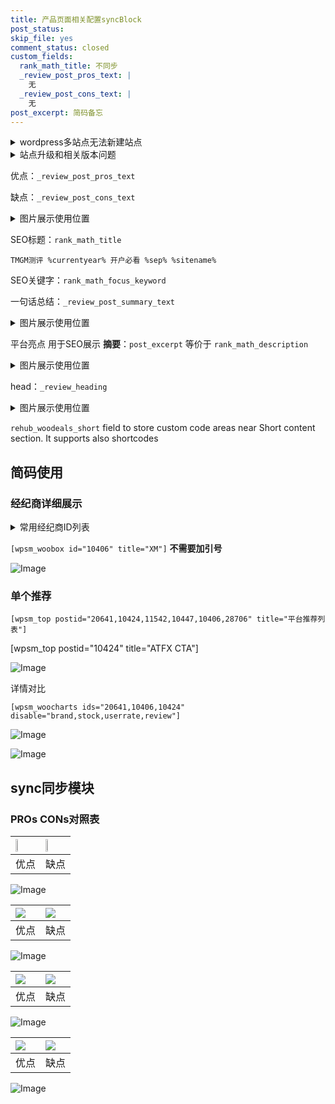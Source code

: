 ```yaml
---
title: 产品页面相关配置syncBlock
post_status: 
skip_file: yes
comment_status: closed
custom_fields:
  rank_math_title: 不同步
  _review_post_pros_text: |
    无
  _review_post_cons_text: |
    无
post_excerpt: 简码备忘
---
```

<details><summary>wordpress多站点无法新建站点</summary>

<li>和报错需要清理cookies一样的原因</li>
<li>wp-config.php里面<code>define( 'SUBDOMAIN_INSTALL', false );//子域名安装</code></li>
<li>新建子站点是用<code>define( 'SUBDOMAIN_INSTALL', true);//子域名安装</code> 完成以后，改成<code>false</code></li>
</details>

<details><summary>站点升级和相关版本问题</summary>

<p>wordpress：5.9.9
woocommerce：7.5.1
出现问题的地方：主题选项里面>><strong>Product layout >>compact style</strong></p>
<p>如何出现没有用过的字段 导致无法保存。先导出配置 然后进行修改，后面再次恢复即可。</p>
<p>出现部分字段无法显示时，需要返回默认布局后，对产品进行保存就好了。</p>
<p></p>
</details>

优点：`_review_post_pros_text`

缺点：`_review_post_cons_text`

<details><summary>图片展示使用位置</summary>

<img src="https://prod-files-secure.s3.us-west-2.amazonaws.com/39ed1227-6d7d-4570-be36-9ccd4a2c4241/f51d3d83-55d4-4bdf-9604-f37ec77ab556/Untitled.png?X-Amz-Algorithm=AWS4-HMAC-SHA256&X-Amz-Content-Sha256=UNSIGNED-PAYLOAD&X-Amz-Credential=ASIAZI2LB466S6ZSTTU5%2F20250823%2Fus-west-2%2Fs3%2Faws4_request&X-Amz-Date=20250823T045518Z&X-Amz-Expires=3600&X-Amz-Security-Token=IQoJb3JpZ2luX2VjEM3%2F%2F%2F%2F%2F%2F%2F%2F%2F%2FwEaCXVzLXdlc3QtMiJIMEYCIQDe9WJMvD%2B00L%2Fmcj30hL3uCbRyR8tz21O%2BtxvBYuRKpQIhAPx0TUtLVplxyDKw845JmEoS2GmMubqo0Nic%2B3IYYLsFKv8DCCYQABoMNjM3NDIzMTgzODA1IgxYHn7yg%2Fzz80frylcq3AOqSY980Zi%2BrqAkqJ6YSHzgtbvcilArzuVV5Dv1%2BiEAj2Q1Urre5nZkLSgeGHP7%2BCBdwZg493kq5QTzMPRdFhwudlAg9NTd81kjP%2FrHlnLC0S8ggWNgZFQevb7pPPUJSjdAdVffvlBtZKdbCOaPEDxZPvXeWihF2X4%2B9sNgHRop2Bxu6nV3Euz73FtIEc5buY5%2BnJN5OzUfPTRhPAOeuKq0Cht7hFK6XB3ywAxmsQJi8hEUT3hPmTFgulRKMhk%2FV2reQH17DGWw3Xw2MuScfQuVBqBwcbZewlI0lYvi1aMfBsY5%2Fyzp%2FASVMzG8rzbnBQ%2F4a%2Bo4VoB02aWYdIh97gG2qbcoFpvjzKtkAQtt4WbTxorzOTqKtd2DV%2FuNYV7o0GvmlQGDDGLI0bSZ65m59bHzt6fhNXFQGG7J9qUZObGyDHodrIM9a0WsdTb3qgygqmLZy%2FMj6K6H1wu3yRjuHFQQFz2qk2EM7FW2r9bl%2FU7tmwa1Qy814Pt36%2BOmZbcbwdplt3bsNovfQpfyr%2BNqiykQr4VLyhwh3aZOYRx3O3L6LK8rC9UYS5XuitnNFGIk0OJIuLWEZ1sXin3Kki18%2BEnvgEXbM8Sp%2BWTtEqWh7oU7HbiYbODB1BXW43PHaTDbjaXFBjqkAQHmFJA%2FNt76UF4uy44qedU4z8krxY7lPcFOxqkxzYsY46%2FY1%2FLTdt2Q7CnSDpXBQ%2FHQBUGzpFpflq1e0JNmgpB%2BmYZy0TWe1MdZOZmvaZypsxnTLTVH1qXp2jR97d5r26n1CbfZdRiFPALdxI0ZNAggjzGUe0uqr9A4Gd5glYZ1HkJnwgiVXyNGTRcIc1vz1QXLJ3TB6%2FqyVaKsU6j2Frnmjr1d&X-Amz-Signature=effc373353dfb56d6c30fc40dea320ddd3c2a3d4af85b33daea4f0e2f62eb17f&X-Amz-SignedHeaders=host&x-amz-checksum-mode=ENABLED&x-id=GetObject" alt="Image">
</details>

SEO标题：`rank_math_title`

`TMGM测评 %currentyear% 开户必看 %sep% %sitename%`

SEO关键字：`rank_math_focus_keyword`

一句话总结：`_review_post_summary_text`

<details><summary>图片展示使用位置</summary>

<img src="https://prod-files-secure.s3.us-west-2.amazonaws.com/39ed1227-6d7d-4570-be36-9ccd4a2c4241/4b96a922-296c-4f4e-8630-d1c870cbce01/Untitled.png?X-Amz-Algorithm=AWS4-HMAC-SHA256&X-Amz-Content-Sha256=UNSIGNED-PAYLOAD&X-Amz-Credential=ASIAZI2LB4664W23E367%2F20250823%2Fus-west-2%2Fs3%2Faws4_request&X-Amz-Date=20250823T045518Z&X-Amz-Expires=3600&X-Amz-Security-Token=IQoJb3JpZ2luX2VjEM3%2F%2F%2F%2F%2F%2F%2F%2F%2F%2FwEaCXVzLXdlc3QtMiJHMEUCIDr2g%2Bw%2BiZIURa%2BfqaO0XOPkdFo9Z62TBYv9cAWDxxvrAiEA7jxf7dNplbaVashnpriwbdhxpy3igwdl83dKWeF52qcq%2FwMIJhAAGgw2Mzc0MjMxODM4MDUiDPT5yKWc0HepzQsgayrcA68YstZTvZwrOzZTGd83%2Fg0pIVyntGngOnSi1iOFZZzhZz3vOYRIl8wht4lndTEB5LLFlQhKI4HOvOn0MoT8Zq529AsHAhXkJAVxesTYuBdmLuE3GXFWnf49gElMWxp8jfePFf0AsBJHL2a8G4c5Iid8jWnbc%2BUi6DuMc1aK9%2FknmRp7HAvN%2BEVvLjM0vxc4hZVXcQJzZj9fI9TLSq8VeoUPB1zGWXpm9fGRw3rbJOTxl24fzNce8VKmDS11ZjwP2RGezK7J5UmR7pTa%2Bb5wTJ4qHjQMgCJApSYf8n%2B75z7WB0Zo9PLgEFXx1ENWjZx75RqzuAcLqopVF9vui4yFhUWGqO9ya68plXhEX6wjs5ncsKBWU%2BB1fYMmKG%2F%2BDEOELoDZsqs0knSNsSPRpPmmGsk0d%2FHNeEoX6c4aVMoTNQfUxAzfQm1HKxrFiL4tkpt3lvyYhOrsdi9L90mkLpqz5mbrp%2FDaAIgjjcU4lh8xeCjvAUBT5j31dXbPllMGzcDDzbEpCH5X%2FULtCb5ubdXekCYcF8czvD%2FT%2Fqub%2F99mLUxOE9ue%2FmxTgZ9mdQ6JNYVsLPIZrOLtfCxbN%2B%2FMdiV5iZqryIYHXOYAyvUroowXfw949npVhdWjH1khABg4MOGMpcUGOqUBR6ogfjTUX5QcimTZ1ZuHQHVVc0YBxtmepXJAfusHrOhmRg3c4mPvMTSWP0ZovJu6%2FqAtI0YYTrJEXWK3oA7tfZaO623U9S4aY5NWd3dR7AjKOQUTx%2FRinPu%2BU2InULqAeBTGon71cIhxGWaakHSbSyy9HXKg3Qiv7E%2BwYvbUzI5nDU6dZpPT%2BLThsegVPM6lX6VXSfsTlH5kO5Zbq9HH3YY2%2FPS3&X-Amz-Signature=2106b5ea420d0c0c02d6f12098a286345ba9e9d0d690bde16f3d6fbe05ad32d7&X-Amz-SignedHeaders=host&x-amz-checksum-mode=ENABLED&x-id=GetObject" alt="Image">
</details>

平台亮点 用于SEO展示 **摘要**：`post_excerpt`  等价于 `rank_math_description`

<details><summary>图片展示使用位置</summary>

<img src="https://prod-files-secure.s3.us-west-2.amazonaws.com/39ed1227-6d7d-4570-be36-9ccd4a2c4241/1ee11f63-b60a-4dfe-a7a7-d58ff23b5d88/Untitled.png?X-Amz-Algorithm=AWS4-HMAC-SHA256&X-Amz-Content-Sha256=UNSIGNED-PAYLOAD&X-Amz-Credential=ASIAZI2LB4667AC5KHWI%2F20250823%2Fus-west-2%2Fs3%2Faws4_request&X-Amz-Date=20250823T045519Z&X-Amz-Expires=3600&X-Amz-Security-Token=IQoJb3JpZ2luX2VjEM3%2F%2F%2F%2F%2F%2F%2F%2F%2F%2FwEaCXVzLXdlc3QtMiJIMEYCIQCOGZia5VQP9K30sm%2Bd9k9436t1KPFsxhmjjXr4lG0dkwIhALvCHRAoAPhB3vkEE%2FbnY8vSXQS9OCriBk9IQwTd5gJTKv8DCCYQABoMNjM3NDIzMTgzODA1Igxjqx9PcUl1GObqtzEq3APQYTwi3fjSLGaEQVOYxtuVCzRjv3PmZ2gu6Qib7kAv%2FMWVxSijjv4%2BTqVgoMAad5A9WXFJBQPs6NyMqyx7xBonK6Y8CU5mGcYzB3fhUVAfU74r0F7De2BCqVZ0BQI6qYcugXUSJYsZXvLOyoEaReqo0RTtUBPJjCYbEihWuUj3q%2BhBsJFYet5oMoyQpg6wB442ZWSUxtTXiJ73CNUWG0H%2FYqRAiG6dnlomP8pHZdr0hqaGyRfp8WpkgHnci9c2HuqtqUtZWoNsHFjRc%2BDf0vNCsY3g0p4GwEs7OxysPpD6SGqrMRK6EmJypUb2G3p38hb6W4EObrdUjMEy4AY54sPxR4A8z6pHRaq6vT1lYRmyWdj%2FE0R3aMOb7auyaT7I7%2FpMmfdSQicAziI25w8Dp5kgYJ3Ium77VUydWqn4Eq1NOXARRMOOQ%2FAeSDF5GdLMoGtZ%2BE2n560UStwMkR1Xfuy5cYQz2pOskv1ki8i7xu7LIQgeSn5T5o%2B1kodgEHEJQyvGeFbLBgPx%2Femt5yMJb3MkGyzL02LQWgtN8loreyMpwqSknRhSVAXlAgNtA7QTikqHLwzY1RpS46grcTifpiBk78xPmwlcpkXyCRQO9dFlfvfTWbcvp5YgOTa9HjC6jKXFBjqkAZRKaYdDWR%2BmM0HT1KQ%2BE%2BZEvQPt3rR3KOuKEnNt9%2Fwi2sMLIXokJ%2FEed%2Brbbuy2Os28ZtmO%2BThfvSxmx42XmlDwppqdXbqfUVVqNxRoyoikIsi2bFT0Y0QaU51kFGAarYUptFPGfiK5bv1FdJ6BV5oG7s0ZpYl1UbFhMhJZUnFfwHuex7ba3zpWHVVQ14pLHe%2BiAAt3wRvPGTvJFu2edvMFdaDZ&X-Amz-Signature=94b6254361f9ad134c1f6f3e5a47a884c3dcacd186ce0b9c87278e5545a92adc&X-Amz-SignedHeaders=host&x-amz-checksum-mode=ENABLED&x-id=GetObject" alt="Image">
<img src="https://prod-files-secure.s3.us-west-2.amazonaws.com/39ed1227-6d7d-4570-be36-9ccd4a2c4241/ad4118b5-78d8-4fbe-801e-3b29b5d99c01/Untitled.png?X-Amz-Algorithm=AWS4-HMAC-SHA256&X-Amz-Content-Sha256=UNSIGNED-PAYLOAD&X-Amz-Credential=ASIAZI2LB4667AC5KHWI%2F20250823%2Fus-west-2%2Fs3%2Faws4_request&X-Amz-Date=20250823T045519Z&X-Amz-Expires=3600&X-Amz-Security-Token=IQoJb3JpZ2luX2VjEM3%2F%2F%2F%2F%2F%2F%2F%2F%2F%2FwEaCXVzLXdlc3QtMiJIMEYCIQCOGZia5VQP9K30sm%2Bd9k9436t1KPFsxhmjjXr4lG0dkwIhALvCHRAoAPhB3vkEE%2FbnY8vSXQS9OCriBk9IQwTd5gJTKv8DCCYQABoMNjM3NDIzMTgzODA1Igxjqx9PcUl1GObqtzEq3APQYTwi3fjSLGaEQVOYxtuVCzRjv3PmZ2gu6Qib7kAv%2FMWVxSijjv4%2BTqVgoMAad5A9WXFJBQPs6NyMqyx7xBonK6Y8CU5mGcYzB3fhUVAfU74r0F7De2BCqVZ0BQI6qYcugXUSJYsZXvLOyoEaReqo0RTtUBPJjCYbEihWuUj3q%2BhBsJFYet5oMoyQpg6wB442ZWSUxtTXiJ73CNUWG0H%2FYqRAiG6dnlomP8pHZdr0hqaGyRfp8WpkgHnci9c2HuqtqUtZWoNsHFjRc%2BDf0vNCsY3g0p4GwEs7OxysPpD6SGqrMRK6EmJypUb2G3p38hb6W4EObrdUjMEy4AY54sPxR4A8z6pHRaq6vT1lYRmyWdj%2FE0R3aMOb7auyaT7I7%2FpMmfdSQicAziI25w8Dp5kgYJ3Ium77VUydWqn4Eq1NOXARRMOOQ%2FAeSDF5GdLMoGtZ%2BE2n560UStwMkR1Xfuy5cYQz2pOskv1ki8i7xu7LIQgeSn5T5o%2B1kodgEHEJQyvGeFbLBgPx%2Femt5yMJb3MkGyzL02LQWgtN8loreyMpwqSknRhSVAXlAgNtA7QTikqHLwzY1RpS46grcTifpiBk78xPmwlcpkXyCRQO9dFlfvfTWbcvp5YgOTa9HjC6jKXFBjqkAZRKaYdDWR%2BmM0HT1KQ%2BE%2BZEvQPt3rR3KOuKEnNt9%2Fwi2sMLIXokJ%2FEed%2Brbbuy2Os28ZtmO%2BThfvSxmx42XmlDwppqdXbqfUVVqNxRoyoikIsi2bFT0Y0QaU51kFGAarYUptFPGfiK5bv1FdJ6BV5oG7s0ZpYl1UbFhMhJZUnFfwHuex7ba3zpWHVVQ14pLHe%2BiAAt3wRvPGTvJFu2edvMFdaDZ&X-Amz-Signature=6e5923cf95740ee638c565e761f73f697c81945872689af1d271dd548e058372&X-Amz-SignedHeaders=host&x-amz-checksum-mode=ENABLED&x-id=GetObject" alt="Image">
<img src="https://prod-files-secure.s3.us-west-2.amazonaws.com/39ed1227-6d7d-4570-be36-9ccd4a2c4241/a38cf7c9-a79c-4b64-9e94-13589fe0758b/Untitled.png?X-Amz-Algorithm=AWS4-HMAC-SHA256&X-Amz-Content-Sha256=UNSIGNED-PAYLOAD&X-Amz-Credential=ASIAZI2LB4667AC5KHWI%2F20250823%2Fus-west-2%2Fs3%2Faws4_request&X-Amz-Date=20250823T045519Z&X-Amz-Expires=3600&X-Amz-Security-Token=IQoJb3JpZ2luX2VjEM3%2F%2F%2F%2F%2F%2F%2F%2F%2F%2FwEaCXVzLXdlc3QtMiJIMEYCIQCOGZia5VQP9K30sm%2Bd9k9436t1KPFsxhmjjXr4lG0dkwIhALvCHRAoAPhB3vkEE%2FbnY8vSXQS9OCriBk9IQwTd5gJTKv8DCCYQABoMNjM3NDIzMTgzODA1Igxjqx9PcUl1GObqtzEq3APQYTwi3fjSLGaEQVOYxtuVCzRjv3PmZ2gu6Qib7kAv%2FMWVxSijjv4%2BTqVgoMAad5A9WXFJBQPs6NyMqyx7xBonK6Y8CU5mGcYzB3fhUVAfU74r0F7De2BCqVZ0BQI6qYcugXUSJYsZXvLOyoEaReqo0RTtUBPJjCYbEihWuUj3q%2BhBsJFYet5oMoyQpg6wB442ZWSUxtTXiJ73CNUWG0H%2FYqRAiG6dnlomP8pHZdr0hqaGyRfp8WpkgHnci9c2HuqtqUtZWoNsHFjRc%2BDf0vNCsY3g0p4GwEs7OxysPpD6SGqrMRK6EmJypUb2G3p38hb6W4EObrdUjMEy4AY54sPxR4A8z6pHRaq6vT1lYRmyWdj%2FE0R3aMOb7auyaT7I7%2FpMmfdSQicAziI25w8Dp5kgYJ3Ium77VUydWqn4Eq1NOXARRMOOQ%2FAeSDF5GdLMoGtZ%2BE2n560UStwMkR1Xfuy5cYQz2pOskv1ki8i7xu7LIQgeSn5T5o%2B1kodgEHEJQyvGeFbLBgPx%2Femt5yMJb3MkGyzL02LQWgtN8loreyMpwqSknRhSVAXlAgNtA7QTikqHLwzY1RpS46grcTifpiBk78xPmwlcpkXyCRQO9dFlfvfTWbcvp5YgOTa9HjC6jKXFBjqkAZRKaYdDWR%2BmM0HT1KQ%2BE%2BZEvQPt3rR3KOuKEnNt9%2Fwi2sMLIXokJ%2FEed%2Brbbuy2Os28ZtmO%2BThfvSxmx42XmlDwppqdXbqfUVVqNxRoyoikIsi2bFT0Y0QaU51kFGAarYUptFPGfiK5bv1FdJ6BV5oG7s0ZpYl1UbFhMhJZUnFfwHuex7ba3zpWHVVQ14pLHe%2BiAAt3wRvPGTvJFu2edvMFdaDZ&X-Amz-Signature=3fbb31b91fa8e0fe2114d2d87943e012b15aca2a126546549a70813e036f77fb&X-Amz-SignedHeaders=host&x-amz-checksum-mode=ENABLED&x-id=GetObject" alt="Image">
<img src="https://prod-files-secure.s3.us-west-2.amazonaws.com/39ed1227-6d7d-4570-be36-9ccd4a2c4241/7da6fc1e-d2ac-42ae-8c75-cb5749aa18f6/Untitled.png?X-Amz-Algorithm=AWS4-HMAC-SHA256&X-Amz-Content-Sha256=UNSIGNED-PAYLOAD&X-Amz-Credential=ASIAZI2LB4667AC5KHWI%2F20250823%2Fus-west-2%2Fs3%2Faws4_request&X-Amz-Date=20250823T045519Z&X-Amz-Expires=3600&X-Amz-Security-Token=IQoJb3JpZ2luX2VjEM3%2F%2F%2F%2F%2F%2F%2F%2F%2F%2FwEaCXVzLXdlc3QtMiJIMEYCIQCOGZia5VQP9K30sm%2Bd9k9436t1KPFsxhmjjXr4lG0dkwIhALvCHRAoAPhB3vkEE%2FbnY8vSXQS9OCriBk9IQwTd5gJTKv8DCCYQABoMNjM3NDIzMTgzODA1Igxjqx9PcUl1GObqtzEq3APQYTwi3fjSLGaEQVOYxtuVCzRjv3PmZ2gu6Qib7kAv%2FMWVxSijjv4%2BTqVgoMAad5A9WXFJBQPs6NyMqyx7xBonK6Y8CU5mGcYzB3fhUVAfU74r0F7De2BCqVZ0BQI6qYcugXUSJYsZXvLOyoEaReqo0RTtUBPJjCYbEihWuUj3q%2BhBsJFYet5oMoyQpg6wB442ZWSUxtTXiJ73CNUWG0H%2FYqRAiG6dnlomP8pHZdr0hqaGyRfp8WpkgHnci9c2HuqtqUtZWoNsHFjRc%2BDf0vNCsY3g0p4GwEs7OxysPpD6SGqrMRK6EmJypUb2G3p38hb6W4EObrdUjMEy4AY54sPxR4A8z6pHRaq6vT1lYRmyWdj%2FE0R3aMOb7auyaT7I7%2FpMmfdSQicAziI25w8Dp5kgYJ3Ium77VUydWqn4Eq1NOXARRMOOQ%2FAeSDF5GdLMoGtZ%2BE2n560UStwMkR1Xfuy5cYQz2pOskv1ki8i7xu7LIQgeSn5T5o%2B1kodgEHEJQyvGeFbLBgPx%2Femt5yMJb3MkGyzL02LQWgtN8loreyMpwqSknRhSVAXlAgNtA7QTikqHLwzY1RpS46grcTifpiBk78xPmwlcpkXyCRQO9dFlfvfTWbcvp5YgOTa9HjC6jKXFBjqkAZRKaYdDWR%2BmM0HT1KQ%2BE%2BZEvQPt3rR3KOuKEnNt9%2Fwi2sMLIXokJ%2FEed%2Brbbuy2Os28ZtmO%2BThfvSxmx42XmlDwppqdXbqfUVVqNxRoyoikIsi2bFT0Y0QaU51kFGAarYUptFPGfiK5bv1FdJ6BV5oG7s0ZpYl1UbFhMhJZUnFfwHuex7ba3zpWHVVQ14pLHe%2BiAAt3wRvPGTvJFu2edvMFdaDZ&X-Amz-Signature=c24667af8051c161f01ddf4bd8587286819282832152bbf842a729bf347c875c&X-Amz-SignedHeaders=host&x-amz-checksum-mode=ENABLED&x-id=GetObject" alt="Image">
<img src="https://prod-files-secure.s3.us-west-2.amazonaws.com/39ed1227-6d7d-4570-be36-9ccd4a2c4241/7e97f40a-eaee-47f5-b2f9-475f96808fa7/Untitled.png?X-Amz-Algorithm=AWS4-HMAC-SHA256&X-Amz-Content-Sha256=UNSIGNED-PAYLOAD&X-Amz-Credential=ASIAZI2LB4667AC5KHWI%2F20250823%2Fus-west-2%2Fs3%2Faws4_request&X-Amz-Date=20250823T045519Z&X-Amz-Expires=3600&X-Amz-Security-Token=IQoJb3JpZ2luX2VjEM3%2F%2F%2F%2F%2F%2F%2F%2F%2F%2FwEaCXVzLXdlc3QtMiJIMEYCIQCOGZia5VQP9K30sm%2Bd9k9436t1KPFsxhmjjXr4lG0dkwIhALvCHRAoAPhB3vkEE%2FbnY8vSXQS9OCriBk9IQwTd5gJTKv8DCCYQABoMNjM3NDIzMTgzODA1Igxjqx9PcUl1GObqtzEq3APQYTwi3fjSLGaEQVOYxtuVCzRjv3PmZ2gu6Qib7kAv%2FMWVxSijjv4%2BTqVgoMAad5A9WXFJBQPs6NyMqyx7xBonK6Y8CU5mGcYzB3fhUVAfU74r0F7De2BCqVZ0BQI6qYcugXUSJYsZXvLOyoEaReqo0RTtUBPJjCYbEihWuUj3q%2BhBsJFYet5oMoyQpg6wB442ZWSUxtTXiJ73CNUWG0H%2FYqRAiG6dnlomP8pHZdr0hqaGyRfp8WpkgHnci9c2HuqtqUtZWoNsHFjRc%2BDf0vNCsY3g0p4GwEs7OxysPpD6SGqrMRK6EmJypUb2G3p38hb6W4EObrdUjMEy4AY54sPxR4A8z6pHRaq6vT1lYRmyWdj%2FE0R3aMOb7auyaT7I7%2FpMmfdSQicAziI25w8Dp5kgYJ3Ium77VUydWqn4Eq1NOXARRMOOQ%2FAeSDF5GdLMoGtZ%2BE2n560UStwMkR1Xfuy5cYQz2pOskv1ki8i7xu7LIQgeSn5T5o%2B1kodgEHEJQyvGeFbLBgPx%2Femt5yMJb3MkGyzL02LQWgtN8loreyMpwqSknRhSVAXlAgNtA7QTikqHLwzY1RpS46grcTifpiBk78xPmwlcpkXyCRQO9dFlfvfTWbcvp5YgOTa9HjC6jKXFBjqkAZRKaYdDWR%2BmM0HT1KQ%2BE%2BZEvQPt3rR3KOuKEnNt9%2Fwi2sMLIXokJ%2FEed%2Brbbuy2Os28ZtmO%2BThfvSxmx42XmlDwppqdXbqfUVVqNxRoyoikIsi2bFT0Y0QaU51kFGAarYUptFPGfiK5bv1FdJ6BV5oG7s0ZpYl1UbFhMhJZUnFfwHuex7ba3zpWHVVQ14pLHe%2BiAAt3wRvPGTvJFu2edvMFdaDZ&X-Amz-Signature=93dc3b842f420e492707aebe3d8ce9aa6c6ced3e6e9a0665d0abaeb143755ea9&X-Amz-SignedHeaders=host&x-amz-checksum-mode=ENABLED&x-id=GetObject" alt="Image">
</details>

head：`_review_heading`

<details><summary>图片展示使用位置</summary>

<img src="https://prod-files-secure.s3.us-west-2.amazonaws.com/39ed1227-6d7d-4570-be36-9ccd4a2c4241/3a4650ad-9887-415c-889a-edd51fa54f27/Untitled.png?X-Amz-Algorithm=AWS4-HMAC-SHA256&X-Amz-Content-Sha256=UNSIGNED-PAYLOAD&X-Amz-Credential=ASIAZI2LB4662T2JZV4U%2F20250823%2Fus-west-2%2Fs3%2Faws4_request&X-Amz-Date=20250823T045519Z&X-Amz-Expires=3600&X-Amz-Security-Token=IQoJb3JpZ2luX2VjEM3%2F%2F%2F%2F%2F%2F%2F%2F%2F%2FwEaCXVzLXdlc3QtMiJHMEUCIGxzsTRczrN0F%2Fe52nx4YV2tfey7Y1ZSCCCLqVt1GpMDAiEApkG6iIupABUeUS%2BRAtB0pugbc%2Flu8Bkde001jfrqM%2Fgq%2FwMIJhAAGgw2Mzc0MjMxODM4MDUiDI1llhmIw6XBuXWpcCrcA5iIKH1y8bsp%2BS5n8LWqFrTWkFFke7nfEgiJALTbQnqzMPsUUKSHogu8y0GwAdehDDn%2BcxDwx0erPEXCXb2q4Yy%2FHagmutaSfvcmvOTpGe0Rcjy1nRFKJqLKZZB0LIxIZmjAcXUuBfjjR97bAAm%2FZxmgthfZa9hlxhMIEBLZSe22kT8MRJSs%2FDe9GFdu5Afm3Nw4k172XLS4FFRrvJ0TW5AMxkrHN3sg5wrGImKLrIFmiaBbWPL%2BGqUoqaE3vVW9xVoYp7mYTKi5BJ4F%2BvlImH6YEdokBA%2FwIMDKTvQd%2FAE7MQ2H%2Bun7Je2idR5mdIwDt6Z0H%2F5VYene02jvi5853ckaTSlslFJU5%2FpmB2tU0PpFjVdoOru0Y8wx0ItCdTk9gs4CqxTzO%2FAKhjBbdRcd%2FbQrM39I4Q7quVHnLyCo06A7n15XQ5J9WKIZS31MGaklVq7FjPDdhon5N8AR0fwf7h80TCyJjtnljVrWUlZUsPxlNyqZcm0f5KW9WthiUihoslfrH2nM3q8o6k1e4AKqy7tQE%2FfG9DxFdpUu3OTMMBs9jcMoPt3a9%2B3JTKlXS8l2MkbXNgxWd6ajmLFQsxHcn0TakgWKp7M5jnL8O20KlIqNP5u7oZOcZqxD3OW%2FMKaNpcUGOqUB7D4DjKtrZUApvCVzy7%2BQc44ZErwFcnqMxy9%2BasnJ44zx2wbQ8ZrKT%2FLWFNKkRCVZZBJRB%2FboObBdGuJVjAG5N9TBsbbzL3vCdFxhvIAafybKv%2Fws0mQ%2B5DY88tdRRYP%2FoqV79EB%2FzqG4Wyh32%2B43P2kRWXOKKatP%2BagcP%2F5Cq76eVSlWYq6f6do%2F7RFmdIOCWNiO281sXsKkBYtEM0p%2Fv8aiPYCk&X-Amz-Signature=3fb98285d1c1467273f60a8258b2571b317be834b59d2f8e5b68529de4ef0311&X-Amz-SignedHeaders=host&x-amz-checksum-mode=ENABLED&x-id=GetObject" alt="Image">
</details>

`rehub_woodeals_short`	field to store custom code areas near Short content section. It supports also shortcodes



## 简码使用

### 经纪商详细展示

<details><summary>常用经纪商ID列表</summary>

<pre><code class="php">嘉盛 ===> 20641  [wpsm_woobox id="20641" title="嘉盛"]
易信easymarkets ===> 11542  [wpsm_woobox id="11542" title="易信easymarkets"]
ATFX外汇 ===> 10424  [wpsm_woobox id="10424" title="ATFX"]
XM ===> 10406  [wpsm_woobox id="10406" title="XM"]
TMGM ===> 29622  [wpsm_woobox id="29622" title="TMGM"]
HYCM ===> 10447  [wpsm_woobox id="10447" title="HYCM"]
fpmarkets澳福外汇 ===> 20639  [wpsm_woobox id="20639" title="fpmarkets澳福外汇"]</code></pre>
</details>

`[wpsm_woobox id="10406" title="XM"]` **不需要加引号**

![Image](https://prod-files-secure.s3.us-west-2.amazonaws.com/39ed1227-6d7d-4570-be36-9ccd4a2c4241/4f898f9d-0fa7-4e43-acd3-ac6bc7be575a/Untitled.png?X-Amz-Algorithm=AWS4-HMAC-SHA256&X-Amz-Content-Sha256=UNSIGNED-PAYLOAD&X-Amz-Credential=ASIAZI2LB4663S3DGIVQ%2F20250823%2Fus-west-2%2Fs3%2Faws4_request&X-Amz-Date=20250823T045517Z&X-Amz-Expires=3600&X-Amz-Security-Token=IQoJb3JpZ2luX2VjEM3%2F%2F%2F%2F%2F%2F%2F%2F%2F%2FwEaCXVzLXdlc3QtMiJIMEYCIQDAWRdzT%2Brh0odVZMcputmuVj64dP%2BJHU2S%2F19tbvYCLQIhAPSNnbmhRLtOyVlCg2kkxpxZNTo8Z8u62nPRJiMBBn2yKv8DCCYQABoMNjM3NDIzMTgzODA1Igy0txdWJWHyb8KA%2Flsq3AMRKrkyfK%2BwSloHUXuXSjB1eRzy9VU086IQhLtWHobAxCsPwleQG8FHVnr8hbjj74mn%2B7jXTT7VOxMSgOu84ud2%2FqfkgMkWZmsIQnMpAVpyYTUKx6lCHrCLDhxJLJa4JAipyCrIHqC7fKXrNtFkNx0%2BzQCXrD7fL0a6fhPzza1sHyL8zykAPUh3zOmdbXwY8ZTgRkufve5N7HQ9DDhYpz7XAM5z3fzWG1%2BGqDcZF4ItR%2Feq%2FcQyZjwMJte8nxjDkcNHQfdfR0Dxj88hU4F01W0TtcHF4WFoqEuOxANU6LsqwbFqTOk%2BqjNGRVAT9MxXBNPVisGspV25CBnlmp5RfH7DUy1ZCfaIwdvM%2FgzL1JIVX1aT5v7fJiJZaYuFWQ0UKygFbTPLqOEKMP47uydqYCy93UMU7Ai%2Bd1ox1kxhoBUqk2b1UgTTJRSKGsTsR4nhgS2SvKpq5yRbpwu0xUCWIF8PWscW7QSWYx3uDLyrqgcXhHDOvmhTslGXc%2FBfdnwFOSM1guycS8O51vatHktTCW6DHpVuepqnPsCyINFBnocB5SG8bQX21DgoLVFup%2BGQJvc0ZZQYz4wtAke2FvJ%2FeNV050Xeyt9moxlm05lXfRezyuPtm8E65R8bgfVr7zCRjaXFBjqkAZKUsrG7pifkylVMX5Cb0zY7XIc64oB7Cy6P%2FPM7vBwPPYKdSvcfsai0Xget8fqIPhFPPk8kJNnosmQz6rn7iyVN%2BBGLbpeqG8ekIKFIIXs9ZFFL78K0BKYnt3omjazUxXrDw%2F0jZhh9iPaV%2FN03nfslvqEeYam64P6GCXiZmsx7DltldN9ZogcBFWoCbsEemB3vvok%2FYa0wKGFFclU4CGDugRvX&X-Amz-Signature=d2bfb81656a50e777508e5b09dca2634079e3ee94537c20b846c94ae086cfebc&X-Amz-SignedHeaders=host&x-amz-checksum-mode=ENABLED&x-id=GetObject)

### 单个推荐
`[wpsm_top postid="20641,10424,11542,10447,10406,28706" title="平台推荐列表"]`

[wpsm_top postid="10424" title="ATFX CTA"]

![Image](https://prod-files-secure.s3.us-west-2.amazonaws.com/39ed1227-6d7d-4570-be36-9ccd4a2c4241/5ac620dc-51a8-48b6-b55d-91f47299193c/Untitled.png?X-Amz-Algorithm=AWS4-HMAC-SHA256&X-Amz-Content-Sha256=UNSIGNED-PAYLOAD&X-Amz-Credential=ASIAZI2LB4663S3DGIVQ%2F20250823%2Fus-west-2%2Fs3%2Faws4_request&X-Amz-Date=20250823T045517Z&X-Amz-Expires=3600&X-Amz-Security-Token=IQoJb3JpZ2luX2VjEM3%2F%2F%2F%2F%2F%2F%2F%2F%2F%2FwEaCXVzLXdlc3QtMiJIMEYCIQDAWRdzT%2Brh0odVZMcputmuVj64dP%2BJHU2S%2F19tbvYCLQIhAPSNnbmhRLtOyVlCg2kkxpxZNTo8Z8u62nPRJiMBBn2yKv8DCCYQABoMNjM3NDIzMTgzODA1Igy0txdWJWHyb8KA%2Flsq3AMRKrkyfK%2BwSloHUXuXSjB1eRzy9VU086IQhLtWHobAxCsPwleQG8FHVnr8hbjj74mn%2B7jXTT7VOxMSgOu84ud2%2FqfkgMkWZmsIQnMpAVpyYTUKx6lCHrCLDhxJLJa4JAipyCrIHqC7fKXrNtFkNx0%2BzQCXrD7fL0a6fhPzza1sHyL8zykAPUh3zOmdbXwY8ZTgRkufve5N7HQ9DDhYpz7XAM5z3fzWG1%2BGqDcZF4ItR%2Feq%2FcQyZjwMJte8nxjDkcNHQfdfR0Dxj88hU4F01W0TtcHF4WFoqEuOxANU6LsqwbFqTOk%2BqjNGRVAT9MxXBNPVisGspV25CBnlmp5RfH7DUy1ZCfaIwdvM%2FgzL1JIVX1aT5v7fJiJZaYuFWQ0UKygFbTPLqOEKMP47uydqYCy93UMU7Ai%2Bd1ox1kxhoBUqk2b1UgTTJRSKGsTsR4nhgS2SvKpq5yRbpwu0xUCWIF8PWscW7QSWYx3uDLyrqgcXhHDOvmhTslGXc%2FBfdnwFOSM1guycS8O51vatHktTCW6DHpVuepqnPsCyINFBnocB5SG8bQX21DgoLVFup%2BGQJvc0ZZQYz4wtAke2FvJ%2FeNV050Xeyt9moxlm05lXfRezyuPtm8E65R8bgfVr7zCRjaXFBjqkAZKUsrG7pifkylVMX5Cb0zY7XIc64oB7Cy6P%2FPM7vBwPPYKdSvcfsai0Xget8fqIPhFPPk8kJNnosmQz6rn7iyVN%2BBGLbpeqG8ekIKFIIXs9ZFFL78K0BKYnt3omjazUxXrDw%2F0jZhh9iPaV%2FN03nfslvqEeYam64P6GCXiZmsx7DltldN9ZogcBFWoCbsEemB3vvok%2FYa0wKGFFclU4CGDugRvX&X-Amz-Signature=521dea34a3dd0447829aac086d3703bf09b5b2f2620c8183cbef273d2f3eda5a&X-Amz-SignedHeaders=host&x-amz-checksum-mode=ENABLED&x-id=GetObject)

详情对比

`[wpsm_woocharts ids="20641,10406,10424" disable="brand,stock,userrate,review"]`

![Image](https://prod-files-secure.s3.us-west-2.amazonaws.com/39ed1227-6d7d-4570-be36-9ccd4a2c4241/bf3ba45f-b9f3-4295-8aef-b4a495fd25f4/Untitled.png?X-Amz-Algorithm=AWS4-HMAC-SHA256&X-Amz-Content-Sha256=UNSIGNED-PAYLOAD&X-Amz-Credential=ASIAZI2LB4663S3DGIVQ%2F20250823%2Fus-west-2%2Fs3%2Faws4_request&X-Amz-Date=20250823T045517Z&X-Amz-Expires=3600&X-Amz-Security-Token=IQoJb3JpZ2luX2VjEM3%2F%2F%2F%2F%2F%2F%2F%2F%2F%2FwEaCXVzLXdlc3QtMiJIMEYCIQDAWRdzT%2Brh0odVZMcputmuVj64dP%2BJHU2S%2F19tbvYCLQIhAPSNnbmhRLtOyVlCg2kkxpxZNTo8Z8u62nPRJiMBBn2yKv8DCCYQABoMNjM3NDIzMTgzODA1Igy0txdWJWHyb8KA%2Flsq3AMRKrkyfK%2BwSloHUXuXSjB1eRzy9VU086IQhLtWHobAxCsPwleQG8FHVnr8hbjj74mn%2B7jXTT7VOxMSgOu84ud2%2FqfkgMkWZmsIQnMpAVpyYTUKx6lCHrCLDhxJLJa4JAipyCrIHqC7fKXrNtFkNx0%2BzQCXrD7fL0a6fhPzza1sHyL8zykAPUh3zOmdbXwY8ZTgRkufve5N7HQ9DDhYpz7XAM5z3fzWG1%2BGqDcZF4ItR%2Feq%2FcQyZjwMJte8nxjDkcNHQfdfR0Dxj88hU4F01W0TtcHF4WFoqEuOxANU6LsqwbFqTOk%2BqjNGRVAT9MxXBNPVisGspV25CBnlmp5RfH7DUy1ZCfaIwdvM%2FgzL1JIVX1aT5v7fJiJZaYuFWQ0UKygFbTPLqOEKMP47uydqYCy93UMU7Ai%2Bd1ox1kxhoBUqk2b1UgTTJRSKGsTsR4nhgS2SvKpq5yRbpwu0xUCWIF8PWscW7QSWYx3uDLyrqgcXhHDOvmhTslGXc%2FBfdnwFOSM1guycS8O51vatHktTCW6DHpVuepqnPsCyINFBnocB5SG8bQX21DgoLVFup%2BGQJvc0ZZQYz4wtAke2FvJ%2FeNV050Xeyt9moxlm05lXfRezyuPtm8E65R8bgfVr7zCRjaXFBjqkAZKUsrG7pifkylVMX5Cb0zY7XIc64oB7Cy6P%2FPM7vBwPPYKdSvcfsai0Xget8fqIPhFPPk8kJNnosmQz6rn7iyVN%2BBGLbpeqG8ekIKFIIXs9ZFFL78K0BKYnt3omjazUxXrDw%2F0jZhh9iPaV%2FN03nfslvqEeYam64P6GCXiZmsx7DltldN9ZogcBFWoCbsEemB3vvok%2FYa0wKGFFclU4CGDugRvX&X-Amz-Signature=424302d285110e770feaa8bbaae47d1581bb891e39843b8830c0c4a15ca355d0&X-Amz-SignedHeaders=host&x-amz-checksum-mode=ENABLED&x-id=GetObject)

![Image](https://prod-files-secure.s3.us-west-2.amazonaws.com/39ed1227-6d7d-4570-be36-9ccd4a2c4241/30bc56ef-f383-4b48-9768-2ebc9e436ec0/Untitled.png?X-Amz-Algorithm=AWS4-HMAC-SHA256&X-Amz-Content-Sha256=UNSIGNED-PAYLOAD&X-Amz-Credential=ASIAZI2LB4663S3DGIVQ%2F20250823%2Fus-west-2%2Fs3%2Faws4_request&X-Amz-Date=20250823T045517Z&X-Amz-Expires=3600&X-Amz-Security-Token=IQoJb3JpZ2luX2VjEM3%2F%2F%2F%2F%2F%2F%2F%2F%2F%2FwEaCXVzLXdlc3QtMiJIMEYCIQDAWRdzT%2Brh0odVZMcputmuVj64dP%2BJHU2S%2F19tbvYCLQIhAPSNnbmhRLtOyVlCg2kkxpxZNTo8Z8u62nPRJiMBBn2yKv8DCCYQABoMNjM3NDIzMTgzODA1Igy0txdWJWHyb8KA%2Flsq3AMRKrkyfK%2BwSloHUXuXSjB1eRzy9VU086IQhLtWHobAxCsPwleQG8FHVnr8hbjj74mn%2B7jXTT7VOxMSgOu84ud2%2FqfkgMkWZmsIQnMpAVpyYTUKx6lCHrCLDhxJLJa4JAipyCrIHqC7fKXrNtFkNx0%2BzQCXrD7fL0a6fhPzza1sHyL8zykAPUh3zOmdbXwY8ZTgRkufve5N7HQ9DDhYpz7XAM5z3fzWG1%2BGqDcZF4ItR%2Feq%2FcQyZjwMJte8nxjDkcNHQfdfR0Dxj88hU4F01W0TtcHF4WFoqEuOxANU6LsqwbFqTOk%2BqjNGRVAT9MxXBNPVisGspV25CBnlmp5RfH7DUy1ZCfaIwdvM%2FgzL1JIVX1aT5v7fJiJZaYuFWQ0UKygFbTPLqOEKMP47uydqYCy93UMU7Ai%2Bd1ox1kxhoBUqk2b1UgTTJRSKGsTsR4nhgS2SvKpq5yRbpwu0xUCWIF8PWscW7QSWYx3uDLyrqgcXhHDOvmhTslGXc%2FBfdnwFOSM1guycS8O51vatHktTCW6DHpVuepqnPsCyINFBnocB5SG8bQX21DgoLVFup%2BGQJvc0ZZQYz4wtAke2FvJ%2FeNV050Xeyt9moxlm05lXfRezyuPtm8E65R8bgfVr7zCRjaXFBjqkAZKUsrG7pifkylVMX5Cb0zY7XIc64oB7Cy6P%2FPM7vBwPPYKdSvcfsai0Xget8fqIPhFPPk8kJNnosmQz6rn7iyVN%2BBGLbpeqG8ekIKFIIXs9ZFFL78K0BKYnt3omjazUxXrDw%2F0jZhh9iPaV%2FN03nfslvqEeYam64P6GCXiZmsx7DltldN9ZogcBFWoCbsEemB3vvok%2FYa0wKGFFclU4CGDugRvX&X-Amz-Signature=73a89f1ebe71ac9df3c1330c2201eb525caa10d405d4415fcfc8efeadf7a3cea&X-Amz-SignedHeaders=host&x-amz-checksum-mode=ENABLED&x-id=GetObject)

## sync同步模块

### PROs CONs对照表

| <img src="https://cdn.ifttt.fun/gh/jarlin8/OSS@main/icons/customize/pros.svg" height="auto" width="37.3%"> | <img src="https://cdn.ifttt.fun/gh/jarlin8/OSS@main/icons/customize/cons.svg" height="auto" width="28.8%"> |
| :--- | :--- |
| 优点 | 缺点 |

![Image](https://prod-files-secure.s3.us-west-2.amazonaws.com/39ed1227-6d7d-4570-be36-9ccd4a2c4241/8742b755-dfb5-4004-9a5f-d6e561664bd8/Untitled.png?X-Amz-Algorithm=AWS4-HMAC-SHA256&X-Amz-Content-Sha256=UNSIGNED-PAYLOAD&X-Amz-Credential=ASIAZI2LB4663S3DGIVQ%2F20250823%2Fus-west-2%2Fs3%2Faws4_request&X-Amz-Date=20250823T045517Z&X-Amz-Expires=3600&X-Amz-Security-Token=IQoJb3JpZ2luX2VjEM3%2F%2F%2F%2F%2F%2F%2F%2F%2F%2FwEaCXVzLXdlc3QtMiJIMEYCIQDAWRdzT%2Brh0odVZMcputmuVj64dP%2BJHU2S%2F19tbvYCLQIhAPSNnbmhRLtOyVlCg2kkxpxZNTo8Z8u62nPRJiMBBn2yKv8DCCYQABoMNjM3NDIzMTgzODA1Igy0txdWJWHyb8KA%2Flsq3AMRKrkyfK%2BwSloHUXuXSjB1eRzy9VU086IQhLtWHobAxCsPwleQG8FHVnr8hbjj74mn%2B7jXTT7VOxMSgOu84ud2%2FqfkgMkWZmsIQnMpAVpyYTUKx6lCHrCLDhxJLJa4JAipyCrIHqC7fKXrNtFkNx0%2BzQCXrD7fL0a6fhPzza1sHyL8zykAPUh3zOmdbXwY8ZTgRkufve5N7HQ9DDhYpz7XAM5z3fzWG1%2BGqDcZF4ItR%2Feq%2FcQyZjwMJte8nxjDkcNHQfdfR0Dxj88hU4F01W0TtcHF4WFoqEuOxANU6LsqwbFqTOk%2BqjNGRVAT9MxXBNPVisGspV25CBnlmp5RfH7DUy1ZCfaIwdvM%2FgzL1JIVX1aT5v7fJiJZaYuFWQ0UKygFbTPLqOEKMP47uydqYCy93UMU7Ai%2Bd1ox1kxhoBUqk2b1UgTTJRSKGsTsR4nhgS2SvKpq5yRbpwu0xUCWIF8PWscW7QSWYx3uDLyrqgcXhHDOvmhTslGXc%2FBfdnwFOSM1guycS8O51vatHktTCW6DHpVuepqnPsCyINFBnocB5SG8bQX21DgoLVFup%2BGQJvc0ZZQYz4wtAke2FvJ%2FeNV050Xeyt9moxlm05lXfRezyuPtm8E65R8bgfVr7zCRjaXFBjqkAZKUsrG7pifkylVMX5Cb0zY7XIc64oB7Cy6P%2FPM7vBwPPYKdSvcfsai0Xget8fqIPhFPPk8kJNnosmQz6rn7iyVN%2BBGLbpeqG8ekIKFIIXs9ZFFL78K0BKYnt3omjazUxXrDw%2F0jZhh9iPaV%2FN03nfslvqEeYam64P6GCXiZmsx7DltldN9ZogcBFWoCbsEemB3vvok%2FYa0wKGFFclU4CGDugRvX&X-Amz-Signature=28210ca8ff74ced516be3095a10eee27f8fc8f1a7872e453cb9075510fcdbb4a&X-Amz-SignedHeaders=host&x-amz-checksum-mode=ENABLED&x-id=GetObject)

| <img src="https://cdn.ifttt.fun/gh/jarlin8/OSS@main/icons/customize/pros1.svg" height="auto"> | <img src="https://cdn.ifttt.fun/gh/jarlin8/OSS@main/icons/customize/cons1.svg" height="auto"> |
| :--- | :--- |
| 优点 | 缺点 |

![Image](https://prod-files-secure.s3.us-west-2.amazonaws.com/39ed1227-6d7d-4570-be36-9ccd4a2c4241/806358f8-c9c4-4e17-bb35-c6c76a5397a5/Untitled.png?X-Amz-Algorithm=AWS4-HMAC-SHA256&X-Amz-Content-Sha256=UNSIGNED-PAYLOAD&X-Amz-Credential=ASIAZI2LB4663S3DGIVQ%2F20250823%2Fus-west-2%2Fs3%2Faws4_request&X-Amz-Date=20250823T045517Z&X-Amz-Expires=3600&X-Amz-Security-Token=IQoJb3JpZ2luX2VjEM3%2F%2F%2F%2F%2F%2F%2F%2F%2F%2FwEaCXVzLXdlc3QtMiJIMEYCIQDAWRdzT%2Brh0odVZMcputmuVj64dP%2BJHU2S%2F19tbvYCLQIhAPSNnbmhRLtOyVlCg2kkxpxZNTo8Z8u62nPRJiMBBn2yKv8DCCYQABoMNjM3NDIzMTgzODA1Igy0txdWJWHyb8KA%2Flsq3AMRKrkyfK%2BwSloHUXuXSjB1eRzy9VU086IQhLtWHobAxCsPwleQG8FHVnr8hbjj74mn%2B7jXTT7VOxMSgOu84ud2%2FqfkgMkWZmsIQnMpAVpyYTUKx6lCHrCLDhxJLJa4JAipyCrIHqC7fKXrNtFkNx0%2BzQCXrD7fL0a6fhPzza1sHyL8zykAPUh3zOmdbXwY8ZTgRkufve5N7HQ9DDhYpz7XAM5z3fzWG1%2BGqDcZF4ItR%2Feq%2FcQyZjwMJte8nxjDkcNHQfdfR0Dxj88hU4F01W0TtcHF4WFoqEuOxANU6LsqwbFqTOk%2BqjNGRVAT9MxXBNPVisGspV25CBnlmp5RfH7DUy1ZCfaIwdvM%2FgzL1JIVX1aT5v7fJiJZaYuFWQ0UKygFbTPLqOEKMP47uydqYCy93UMU7Ai%2Bd1ox1kxhoBUqk2b1UgTTJRSKGsTsR4nhgS2SvKpq5yRbpwu0xUCWIF8PWscW7QSWYx3uDLyrqgcXhHDOvmhTslGXc%2FBfdnwFOSM1guycS8O51vatHktTCW6DHpVuepqnPsCyINFBnocB5SG8bQX21DgoLVFup%2BGQJvc0ZZQYz4wtAke2FvJ%2FeNV050Xeyt9moxlm05lXfRezyuPtm8E65R8bgfVr7zCRjaXFBjqkAZKUsrG7pifkylVMX5Cb0zY7XIc64oB7Cy6P%2FPM7vBwPPYKdSvcfsai0Xget8fqIPhFPPk8kJNnosmQz6rn7iyVN%2BBGLbpeqG8ekIKFIIXs9ZFFL78K0BKYnt3omjazUxXrDw%2F0jZhh9iPaV%2FN03nfslvqEeYam64P6GCXiZmsx7DltldN9ZogcBFWoCbsEemB3vvok%2FYa0wKGFFclU4CGDugRvX&X-Amz-Signature=82ba12ac6ac7b779f982a319752240af92fb9c1611557c820a558c0b97697a35&X-Amz-SignedHeaders=host&x-amz-checksum-mode=ENABLED&x-id=GetObject)

| <img src="https://cdn.ifttt.fun/gh/jarlin8/OSS@main/icons/customize/pros2.svg" height="auto"> | <img src="https://cdn.ifttt.fun/gh/jarlin8/OSS@main/icons/customize/cons2.svg" height="auto"> |
| :--- | :--- |
| 优点 | 缺点 |

![Image](https://prod-files-secure.s3.us-west-2.amazonaws.com/39ed1227-6d7d-4570-be36-9ccd4a2c4241/a9245ec9-70dd-4005-b534-0d54315fc5f3/Untitled.png?X-Amz-Algorithm=AWS4-HMAC-SHA256&X-Amz-Content-Sha256=UNSIGNED-PAYLOAD&X-Amz-Credential=ASIAZI2LB4663S3DGIVQ%2F20250823%2Fus-west-2%2Fs3%2Faws4_request&X-Amz-Date=20250823T045517Z&X-Amz-Expires=3600&X-Amz-Security-Token=IQoJb3JpZ2luX2VjEM3%2F%2F%2F%2F%2F%2F%2F%2F%2F%2FwEaCXVzLXdlc3QtMiJIMEYCIQDAWRdzT%2Brh0odVZMcputmuVj64dP%2BJHU2S%2F19tbvYCLQIhAPSNnbmhRLtOyVlCg2kkxpxZNTo8Z8u62nPRJiMBBn2yKv8DCCYQABoMNjM3NDIzMTgzODA1Igy0txdWJWHyb8KA%2Flsq3AMRKrkyfK%2BwSloHUXuXSjB1eRzy9VU086IQhLtWHobAxCsPwleQG8FHVnr8hbjj74mn%2B7jXTT7VOxMSgOu84ud2%2FqfkgMkWZmsIQnMpAVpyYTUKx6lCHrCLDhxJLJa4JAipyCrIHqC7fKXrNtFkNx0%2BzQCXrD7fL0a6fhPzza1sHyL8zykAPUh3zOmdbXwY8ZTgRkufve5N7HQ9DDhYpz7XAM5z3fzWG1%2BGqDcZF4ItR%2Feq%2FcQyZjwMJte8nxjDkcNHQfdfR0Dxj88hU4F01W0TtcHF4WFoqEuOxANU6LsqwbFqTOk%2BqjNGRVAT9MxXBNPVisGspV25CBnlmp5RfH7DUy1ZCfaIwdvM%2FgzL1JIVX1aT5v7fJiJZaYuFWQ0UKygFbTPLqOEKMP47uydqYCy93UMU7Ai%2Bd1ox1kxhoBUqk2b1UgTTJRSKGsTsR4nhgS2SvKpq5yRbpwu0xUCWIF8PWscW7QSWYx3uDLyrqgcXhHDOvmhTslGXc%2FBfdnwFOSM1guycS8O51vatHktTCW6DHpVuepqnPsCyINFBnocB5SG8bQX21DgoLVFup%2BGQJvc0ZZQYz4wtAke2FvJ%2FeNV050Xeyt9moxlm05lXfRezyuPtm8E65R8bgfVr7zCRjaXFBjqkAZKUsrG7pifkylVMX5Cb0zY7XIc64oB7Cy6P%2FPM7vBwPPYKdSvcfsai0Xget8fqIPhFPPk8kJNnosmQz6rn7iyVN%2BBGLbpeqG8ekIKFIIXs9ZFFL78K0BKYnt3omjazUxXrDw%2F0jZhh9iPaV%2FN03nfslvqEeYam64P6GCXiZmsx7DltldN9ZogcBFWoCbsEemB3vvok%2FYa0wKGFFclU4CGDugRvX&X-Amz-Signature=9149553f9ebbf226f618997b062f6ac316b0402461a94da203ee814109ff32bc&X-Amz-SignedHeaders=host&x-amz-checksum-mode=ENABLED&x-id=GetObject)

| <img src="https://cdn.ifttt.fun/gh/jarlin8/OSS@main/icons/customize/pros3.svg" height="auto"> | <img src="https://cdn.ifttt.fun/gh/jarlin8/OSS@main/icons/customize/cons3.svg" height="auto"> |
| :--- | :--- |
| 优点 | 缺点 |

![Image](https://prod-files-secure.s3.us-west-2.amazonaws.com/39ed1227-6d7d-4570-be36-9ccd4a2c4241/e1e580a2-2e5c-4780-9ff4-19c318fc2284/Untitled.png?X-Amz-Algorithm=AWS4-HMAC-SHA256&X-Amz-Content-Sha256=UNSIGNED-PAYLOAD&X-Amz-Credential=ASIAZI2LB4663S3DGIVQ%2F20250823%2Fus-west-2%2Fs3%2Faws4_request&X-Amz-Date=20250823T045517Z&X-Amz-Expires=3600&X-Amz-Security-Token=IQoJb3JpZ2luX2VjEM3%2F%2F%2F%2F%2F%2F%2F%2F%2F%2FwEaCXVzLXdlc3QtMiJIMEYCIQDAWRdzT%2Brh0odVZMcputmuVj64dP%2BJHU2S%2F19tbvYCLQIhAPSNnbmhRLtOyVlCg2kkxpxZNTo8Z8u62nPRJiMBBn2yKv8DCCYQABoMNjM3NDIzMTgzODA1Igy0txdWJWHyb8KA%2Flsq3AMRKrkyfK%2BwSloHUXuXSjB1eRzy9VU086IQhLtWHobAxCsPwleQG8FHVnr8hbjj74mn%2B7jXTT7VOxMSgOu84ud2%2FqfkgMkWZmsIQnMpAVpyYTUKx6lCHrCLDhxJLJa4JAipyCrIHqC7fKXrNtFkNx0%2BzQCXrD7fL0a6fhPzza1sHyL8zykAPUh3zOmdbXwY8ZTgRkufve5N7HQ9DDhYpz7XAM5z3fzWG1%2BGqDcZF4ItR%2Feq%2FcQyZjwMJte8nxjDkcNHQfdfR0Dxj88hU4F01W0TtcHF4WFoqEuOxANU6LsqwbFqTOk%2BqjNGRVAT9MxXBNPVisGspV25CBnlmp5RfH7DUy1ZCfaIwdvM%2FgzL1JIVX1aT5v7fJiJZaYuFWQ0UKygFbTPLqOEKMP47uydqYCy93UMU7Ai%2Bd1ox1kxhoBUqk2b1UgTTJRSKGsTsR4nhgS2SvKpq5yRbpwu0xUCWIF8PWscW7QSWYx3uDLyrqgcXhHDOvmhTslGXc%2FBfdnwFOSM1guycS8O51vatHktTCW6DHpVuepqnPsCyINFBnocB5SG8bQX21DgoLVFup%2BGQJvc0ZZQYz4wtAke2FvJ%2FeNV050Xeyt9moxlm05lXfRezyuPtm8E65R8bgfVr7zCRjaXFBjqkAZKUsrG7pifkylVMX5Cb0zY7XIc64oB7Cy6P%2FPM7vBwPPYKdSvcfsai0Xget8fqIPhFPPk8kJNnosmQz6rn7iyVN%2BBGLbpeqG8ekIKFIIXs9ZFFL78K0BKYnt3omjazUxXrDw%2F0jZhh9iPaV%2FN03nfslvqEeYam64P6GCXiZmsx7DltldN9ZogcBFWoCbsEemB3vvok%2FYa0wKGFFclU4CGDugRvX&X-Amz-Signature=8fc941921b80b0bcb325ee35dc441bc8ab236ef6816bfab8e0717397509cfc6a&X-Amz-SignedHeaders=host&x-amz-checksum-mode=ENABLED&x-id=GetObject)